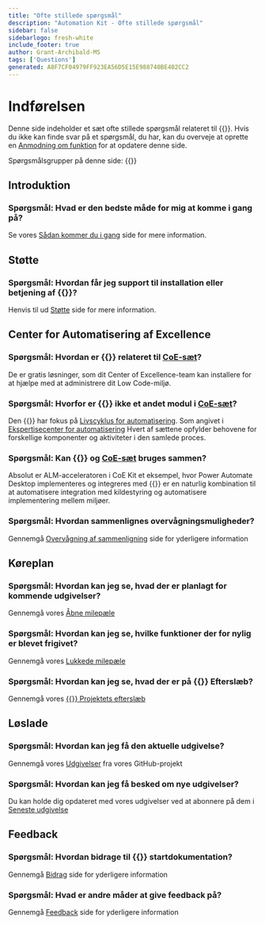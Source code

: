 ```yaml
---
title: "Ofte stillede spørgsmål"
description: "Automation Kit - Ofte stillede spørgsmål"
sidebar: false
sidebarlogo: fresh-white
include_footer: true
author: Grant-Archibald-MS
tags: ['Questions']
generated: A8F7CF04979FF923EA56D5E15E988740BE402CC2
---
```


# Indførelsen

Denne side indeholder et sæt ofte stillede spørgsmål relateret til {{<product-name>}}. Hvis du ikke kan finde svar på et spørgsmål, du har, kan du overveje at oprette en [Anmodning om funktion](https://github.com/microsoft/powercat-automation-kit/issues/new/choose) for at opdatere denne side.

Spørgsmålsgrupper på denne side:
{{<toc>}}

## Introduktion

### **Spørgsmål:** Hvad er den bedste måde for mig at komme i gang på?

Se vores [Sådan kommer du i gang](/da/get-started) side for mere information.

## Støtte

### **Spørgsmål:** Hvordan får jeg support til installation eller betjening af {{<product-name>}}?

Henvis til ud [Støtte](/da/support) side for mere information.

## Center for Automatisering af Excellence

### **Spørgsmål:** Hvordan er {{<product-name>}} relateret til [CoE-sæt](https://learn.microsoft.com/power-platform/guidance/coe/starter-kit)?

De er gratis løsninger, som dit Center of Excellence-team kan installere for at hjælpe med at administrere dit Low Code-miljø.

### **Spørgsmål:** Hvorfor er {{<product-name>}} ikke et andet modul i [CoE-sæt](https://learn.microsoft.com/power-platform/guidance/coe/starter-kit)?

Den {{<product-name>}} har fokus på [Livscyklus for automatisering](https://learn.microsoft.com/power-automate/guidance/automation-kit/overview/automation-coe-strategy#automation-lifecycle). Som angivet i [Ekspertisecenter for automatisering](https://learn.microsoft.com/power-automate/guidance/automation-kit/overview/automation-coe-strategy#automation-center-of-excellence) Hvert af sættene opfylder behovene for forskellige komponenter og aktiviteter i den samlede proces.

### **Spørgsmål:** Kan {{<product-name>}} og [CoE-sæt](https://learn.microsoft.com/power-platform/guidance/coe/starter-kit) bruges sammen?

Absolut er ALM-acceleratoren i CoE Kit et eksempel, hvor Power Automate Desktop implementeres og integreres med {{<product-name>}} er en naturlig kombination til at automatisere integration med kildestyring og automatisere implementering mellem miljøer.

### **Spørgsmål:** Hvordan sammenlignes overvågningsmuligheder?

Gennemgå [Overvågning af sammenligning](/da/monitoring-compare) side for yderligere information

## Køreplan

### **Spørgsmål:** Hvordan kan jeg se, hvad der er planlagt for kommende udgivelser?

Gennemgå vores [Åbne milepæle](https://github.com/microsoft/powercat-automation-kit/milestones?state=open)

### **Spørgsmål:** Hvordan kan jeg se, hvilke funktioner der for nylig er blevet frigivet?

Gennemgå vores [Lukkede milepæle](https://github.com/microsoft/powercat-automation-kit/milestones?state=closed)

### **Spørgsmål:** Hvordan kan jeg se, hvad der er på {{<product-name>}} Efterslæb?

Gennemgå vores [{{<product-name>}} Projektets efterslæb](https://aka.ms/ak4pp/backlog)

## Løslade

### **Spørgsmål:** Hvordan kan jeg få den aktuelle udgivelse?

Gennemgå vores [Udgivelser](https://github.com/microsoft/powercat-automation-kit/releases) fra vores GitHub-projekt

### **Spørgsmål:** Hvordan kan jeg få besked om nye udgivelser?

Du kan holde dig opdateret med vores udgivelser ved at abonnere på dem i [Seneste udgivelse](https://github.com/microsoft/powercat-automation-kit#latest-release)

## Feedback

### **Spørgsmål:** Hvordan bidrage til {{<product-name>}} startdokumentation?

Gennemgå [Bidrag](/da/contribution) side for yderligere information

### **Spørgsmål:** Hvad er andre måder at give feedback på?

Gennemgå [Feedback](/da/contribution/feedback) side for yderligere information
